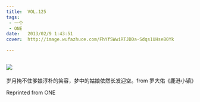 ```yaml
---
title:	VOL.125
tags:
 - 一个
 - ONE
date:	2013/02/9 1:43:51
cover:	http://image.wufazhuce.com/FhYfSWwiRTJDDa-Sdqs1UHseB0Yk

---
```

![](http://image.wufazhuce.com/FhYfSWwiRTJDDa-Sdqs1UHseB0Yk)
---

岁月掩不住爹娘淳朴的笑容，梦中的姑娘依然长发迎空。from 罗大佑《鹿港小镇》
 
Reprinted from ONE
